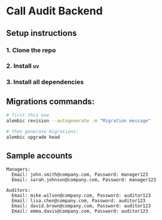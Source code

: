 # Call Audit Backend


## Setup instructions

### 1. Clone the repo
### 2. Install `uv` 
### 3. Install all dependencies 

## Migrations commands:


```bash
# first this one
alembic revision --autogenerate -m "Migration message"

# then generate migrations:
alembic upgrade head
```


## Sample accounts

```
Managers:
  Email: john.smith@company.com, Password: manager123
  Email: sarah.johnson@company.com, Password: manager123

Auditors:
  Email: mike.wilson@company.com, Password: auditor123
  Email: lisa.chen@company.com, Password: auditor123
  Email: david.brown@company.com, Password: auditor123
  Email: emma.davis@company.com, Password: auditor123
```
